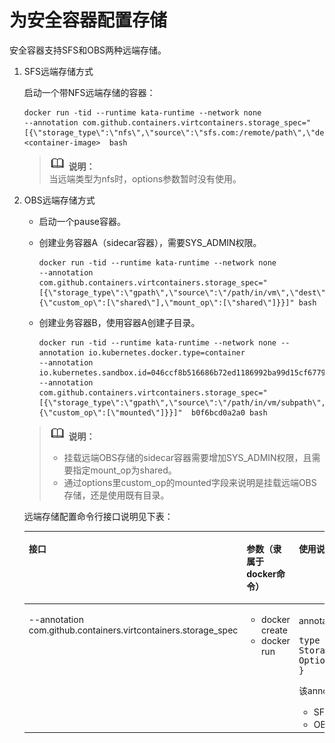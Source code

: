 # 为安全容器配置存储<a name="ZH-CN_TOPIC_0184808180"></a>

安全容器支持SFS和OBS两种远端存储。

1.  SFS远端存储方式

    启动一个带NFS远端存储的容器：

    ```
    docker run -tid --runtime kata-runtime --network none 
    --annotation com.github.containers.virtcontainers.storage_spec="[{\"storage_type\":\"nfs\",\"source\":\"sfs.com:/remote/path\",\"dest\":\"/opt/nfs\"}]" <container-image>  bash
    ```

    >![](public_sys-resources/icon-note.gif) **说明：**   
    >当远端类型为nfs时，options参数暂时没有使用。  

2.  OBS远端存储方式

    -   启动一个pause容器。

    -   创建业务容器A（sidecar容器），需要SYS\_ADMIN权限。

        ```
        docker run -tid --runtime kata-runtime --network none 
        --annotation com.github.containers.virtcontainers.storage_spec="[{\"storage_type\":\"gpath\",\"source\":\"/path/in/vm\",\"dest\":\"/path/in/containerA\",\"options\":{\"custom_op\":[\"shared\"],\"mount_op\":[\"shared\"]}}]" bash
        ```


    -   创建业务容器B，使用容器A创建子目录。

        ```
        docker run -tid --runtime kata-runtime --network none --annotation io.kubernetes.docker.type=container 
        --annotation io.kubernetes.sandbox.id=046ccf8b516686b72ed1186992ba99d15cf6779cd82f3cfa3e0c6cf95f778f7e 
        --annotation com.github.containers.virtcontainers.storage_spec="[{\"storage_type\":\"gpath\",\"source\":\"/path/in/vm/subpath\",\"dest\":\"/path/in/containerB\",\"options\":{\"custom_op\":[\"mounted\"]}}]"  b0f6bcd0a2a0 bash
        ```


    >![](public_sys-resources/icon-note.gif) **说明：**   
    >-   挂载远端OBS存储的sidecar容器需要增加SYS\_ADMIN权限，且需要指定mount\_op为shared。  
    >-   通过options里custom\_op的mounted字段来说明是挂载远端OBS存储，还是使用既有目录。  

    远端存储配置命令行接口说明见下表：

    <a name="zh-cn_topic_0182219837_table982494095013"></a>
    <table><thead align="left"><tr id="zh-cn_topic_0182219837_row1882410402508"><th class="cellrowborder" valign="top" width="26.61%" id="mcps1.1.4.1.1"><p id="zh-cn_topic_0182219837_p11824940105019"><a name="zh-cn_topic_0182219837_p11824940105019"></a><a name="zh-cn_topic_0182219837_p11824940105019"></a><strong id="zh-cn_topic_0182219837_b164621449925"><a name="zh-cn_topic_0182219837_b164621449925"></a><a name="zh-cn_topic_0182219837_b164621449925"></a>接口</strong></p>
    </th>
    <th class="cellrowborder" valign="top" width="19.33%" id="mcps1.1.4.1.2"><p id="zh-cn_topic_0182219837_p19542161812217"><a name="zh-cn_topic_0182219837_p19542161812217"></a><a name="zh-cn_topic_0182219837_p19542161812217"></a><strong id="zh-cn_topic_0182219837_b129808431828"><a name="zh-cn_topic_0182219837_b129808431828"></a><a name="zh-cn_topic_0182219837_b129808431828"></a>参数（隶属于docker命令</strong>）</p>
    </th>
    <th class="cellrowborder" valign="top" width="54.059999999999995%" id="mcps1.1.4.1.3"><p id="zh-cn_topic_0182219837_p2824740135011"><a name="zh-cn_topic_0182219837_p2824740135011"></a><a name="zh-cn_topic_0182219837_p2824740135011"></a><strong id="zh-cn_topic_0182219837_b626218521324"><a name="zh-cn_topic_0182219837_b626218521324"></a><a name="zh-cn_topic_0182219837_b626218521324"></a>使用说明</strong></p>
    </th>
    </tr>
    </thead>
    <tbody><tr id="zh-cn_topic_0182219837_row582424095017"><td class="cellrowborder" valign="top" width="26.61%" headers="mcps1.1.4.1.1 "><p id="zh-cn_topic_0182219837_p73363271365"><a name="zh-cn_topic_0182219837_p73363271365"></a><a name="zh-cn_topic_0182219837_p73363271365"></a>--annotation  com.github.containers.virtcontainers.storage_spec</p>
    </td>
    <td class="cellrowborder" valign="top" width="19.33%" headers="mcps1.1.4.1.2 "><a name="zh-cn_topic_0182219837_ul9447823151720"></a><a name="zh-cn_topic_0182219837_ul9447823151720"></a><ul id="zh-cn_topic_0182219837_ul9447823151720"><li>docker create</li><li>docker run</li></ul>
    </td>
    <td class="cellrowborder" valign="top" width="54.059999999999995%" headers="mcps1.1.4.1.3 "><p id="zh-cn_topic_0182219837_p15487886720"><a name="zh-cn_topic_0182219837_p15487886720"></a><a name="zh-cn_topic_0182219837_p15487886720"></a>annotation的value为以下数据结构对应的json文本：</p>
    <pre class="screen" id="zh-cn_topic_0182219837_screen748716816711"><a name="zh-cn_topic_0182219837_screen748716816711"></a><a name="zh-cn_topic_0182219837_screen748716816711"></a>type StorageSpec struct {       
    StorageType string`json:"storage_type,omitempty"`        Source      string `json:"source,omitempty"`        Destination string `json:"dest,omitempty"`         
    Options map[string][]string `json:"options,omitempty"` 
    }</pre>
    <p id="zh-cn_topic_0182219837_p6328509919"><a name="zh-cn_topic_0182219837_p6328509919"></a><a name="zh-cn_topic_0182219837_p6328509919"></a>该annotation支持2种类型远端存储：</p>
    <a name="zh-cn_topic_0182219837_ul93281208916"></a><a name="zh-cn_topic_0182219837_ul93281208916"></a><ul id="zh-cn_topic_0182219837_ul93281208916"><li>SFS/SFS-turbo：类型名为nfs。</li><li>OBS：类型名为gpath。</li></ul>
    </td>
    </tr>
    </tbody>
    </table>


